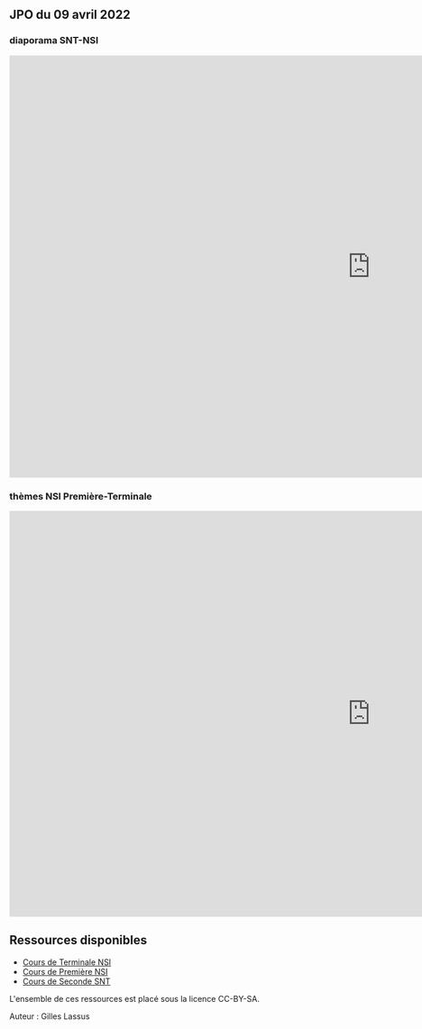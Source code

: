 
## JPO du 09 avril 2022

### diaporama SNT-NSI
<iframe src="https://docs.google.com/presentation/d/e/2PACX-1vQNUhzjFnmnvX0uZpK-CIPoYSok3W3iGgb57DZ0ks57HgMAm7FpcZIqgYoieCJ5ug/embed?start=false&loop=false&delayms=3000" frameborder="0" width="1280" height="749" allowfullscreen="true" mozallowfullscreen="true" webkitallowfullscreen="true"></iframe>

### thèmes NSI Première-Terminale

<iframe width="1280" height="720" src="https://www.youtube.com/embed/PvpeSYVNVrE" title="YouTube video player" frameborder="0" allow="accelerometer; autoplay; clipboard-write; encrypted-media; gyroscope; picture-in-picture" allowfullscreen></iframe>













## Ressources disponibles 

- [Cours de Terminale NSI](https://glassus.github.io/terminale_nsi)  
- [Cours de Première NSI](https://glassus.github.io/premiere_nsi)
- [Cours de Seconde SNT](https://glassus.github.io/snt)  


L'ensemble de ces ressources est placé sous la licence CC-BY-SA.

Auteur : Gilles Lassus